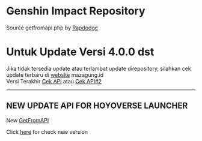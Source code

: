 # Genshin Impact Repository
Source getfromapi.php by [Rapdodge](https://github.com/rapdodge/GenshinRepository/blob/main/getfromapi.php "Rapdodge")

# Untuk Update Versi 4.0.0 dst
Jika tidak tersedia update atau terlambat update direpository, silahkan cek update terbaru di [website](https://gidlc.mazagung.id) mazagung.id<br/>
Versi Terakhir [Cek API](https://gidlc.mazagung.id/latest.php) atau [Cek API#2](https://gidlc.mazagung.id/history.php)

<hr>

## NEW UPDATE API FOR HOYOVERSE LAUNCHER
New [GetFromAPI](https://github.com/dutatopup/GIRepo/blob/main/getfromapi.php)

Click [here](https://gidlc.mazagung.id/newapi_predl.php) for check new version


